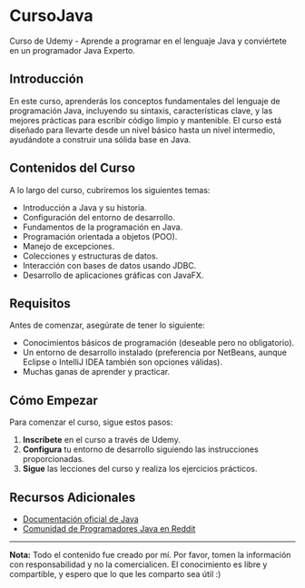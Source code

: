# CursoJava

Curso de Udemy - Aprende a programar en el lenguaje Java y conviértete en un programador Java Experto.

## Introducción
En este curso, aprenderás los conceptos fundamentales del lenguaje de programación Java, incluyendo su sintaxis, características clave, y las mejores prácticas para escribir código limpio y mantenible. El curso está diseñado para llevarte desde un nivel básico hasta un nivel intermedio, ayudándote a construir una sólida base en Java.

## Contenidos del Curso
A lo largo del curso, cubriremos los siguientes temas:
- Introducción a Java y su historia.
- Configuración del entorno de desarrollo.
- Fundamentos de la programación en Java.
- Programación orientada a objetos (POO).
- Manejo de excepciones.
- Colecciones y estructuras de datos.
- Interacción con bases de datos usando JDBC.
- Desarrollo de aplicaciones gráficas con JavaFX.

## Requisitos
Antes de comenzar, asegúrate de tener lo siguiente:
- Conocimientos básicos de programación (deseable pero no obligatorio).
- Un entorno de desarrollo instalado (preferencia por NetBeans, aunque Eclipse o IntelliJ IDEA también son opciones válidas).
- Muchas ganas de aprender y practicar.

## Cómo Empezar
Para comenzar el curso, sigue estos pasos:
1. **Inscríbete** en el curso a través de Udemy.
2. **Configura** tu entorno de desarrollo siguiendo las instrucciones proporcionadas.
3. **Sigue** las lecciones del curso y realiza los ejercicios prácticos.

## Recursos Adicionales
- [Documentación oficial de Java](https://docs.oracle.com/javase/8/docs/)
- [Comunidad de Programadores Java en Reddit](https://www.reddit.com/r/java/)

---

**Nota:** Todo el contenido fue creado por mí. Por favor, tomen la información con responsabilidad y no la comercialicen. El conocimiento es libre y compartible, y espero que lo que les comparto sea útil :)
